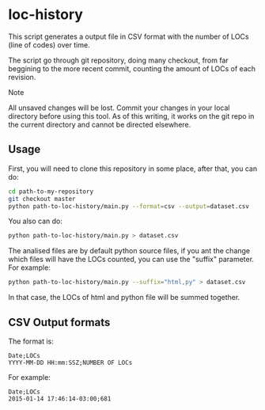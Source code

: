 # loc-history
This script generates a output file in CSV format with the number of LOCs (line of codes) over time.

The script go through git repository, doing many checkout, from far beggining to the more recent commit, counting the amount of LOCs of each revision.

> [!NOTE]
> All unsaved changes will be lost. Commit your changes in your local directory before using this tool. As of this writing, it works on the git repo in the current directory and cannot be directed elsewhere. 

## Usage

First, you will need to clone this repository in some place, after that, you can do:

```bash
cd path-to-my-repository
git checkout master
python path-to-loc-history/main.py --format=csv --output=dataset.csv
```

You also can do:

```bash
python path-to-loc-history/main.py > dataset.csv
```

The analised files are by default python source files, if you ant the change which files will have the LOCs counted, you can use the "suffix" parameter. For example:

```bash
python path-to-loc-history/main.py --suffix="html,py" > dataset.csv
```

In that case, the LOCs of html and python file will be summed together.


## CSV Output formats
The format is:

```
Date;LOCs
YYYY-MM-DD HH:mm:SSZ;NUMBER OF LOCs
```

For example:

```
Date;LOCs
2015-01-14 17:46:14-03:00;681
```
```

